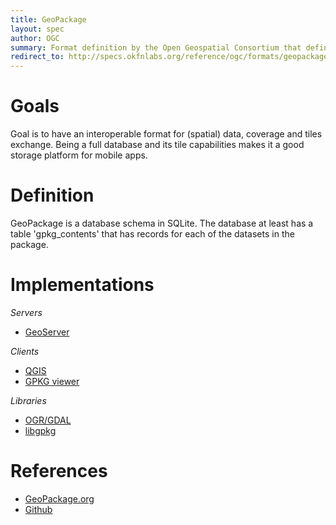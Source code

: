 ```yaml
---
title: GeoPackage
layout: spec
author: OGC
summary: Format definition by the Open Geospatial Consortium that defines storage of spatial features and tiles in SQLite
redirect_to: http://specs.okfnlabs.org/reference/ogc/formats/geopackage.html
---
```


Goals
=====

Goal is to have an interoperable format for (spatial) data, coverage and tiles exchange. Being a full database and its tile capabilities makes it a good storage platform for mobile apps. 

Definition
==========

GeoPackage is a database schema in SQLite. The database at least has a table 'gpkg_contents' that has records for each of the datasets in the package.

Implementations
===============

_Servers_
* [GeoServer](http://geoserver.org)

_Clients_
* [QGIS](http://qgis.org)
* [GPKG viewer](http://demo.luciad.com/GeoPackage)

_Libraries_
* [OGR/GDAL](http://gdal.org)
* [libgpkg](https://bitbucket.org/luciad/libgpkg)

References
==========

-   [GeoPackage.org](http://www.geopackage.org)
-	[Github](https://github.com/opengeospatial/geopackage)
